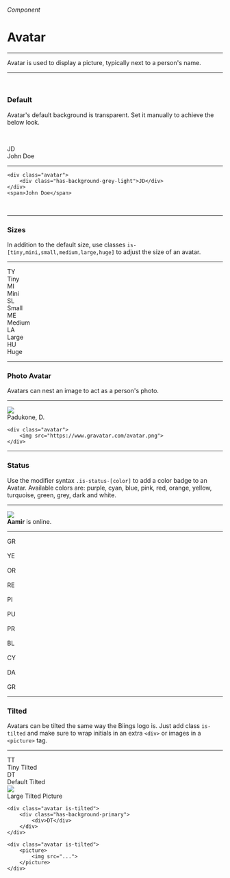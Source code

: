 <h6 class="is-uppercase is-dimmed has-text-weight-medium is-size-6 is-size-7-mobile">Component</h6>
<h1 class="title is-family-secondary is-size-2-mobile">Avatar</h1>
<hr class="is-visible is-size-3">
<p class="is-size-4 has-text-dark">
    <span class="has-text-weight-semibold">Avatar</span> is used to display a picture, typically next to a person's name.
</p>
<hr class="is-visible is-size-3"><br>

<h3 class="title is-family-primary">Default</h3>

Avatar's default background is transparent. Set it manually to achieve the below look.

<br><div class="box is-raised is-medium is-marginless is-radiusless-b">
    <div class="avatar"><div class="has-background-primary-lighter">JD</div></div><span class="subtitle has-text-dark is-5">John Doe</span>
</div>
<hr class="is-marginless is-visible">

    <div class="avatar">
        <div class="has-background-grey-light">JD</div>
    </div>
    <span>John Doe</span>
<br>

<hr class="is-size-1 is-visible">

<h3 class="title is-family-primary">Sizes</h3>

In addition to the default size, use classes `is-[tiny,mini,small,medium,large,huge]` to adjust the size of an avatar.
<hr class="is-small">
<div class="box is-raised py-6">
    <div class="level">
        <div class="level-item has-text-left"><div class="avatar is-tiny"><div class="has-background-green-lighter">TY</div></div><span class="is-size-7">Tiny</span></div>
        <div class="level-item has-text-left"><div class="avatar is-mini"><div class="has-background-red-lighter">MI</div></div><span class="is-size-7">Mini</span></div>
        <div class="level-item has-text-left"><div class="avatar is-small"><div class="has-background-cyan-lighter">SL</div></div><span class="is-size-7">Small</span></div>
        <div class="level-item"><div class="avatar is-medium"><div class="has-background-secondary-lighter">ME</div></div><span class="is-size-6">Medium</span></div>
        <div class="level-item"><div class="avatar is-large"><div class="has-background-primary-lighter">LA</div></div><span class="is-size-5">Large</span></div>
        <div class="level-item"><div class="avatar is-huge"><div class="has-background-blue-lighter">HU</div></div><span class="is-size-3">Huge</span></div>
    </div>
</div>

<hr class="is-visible is-size-1">

<h3 class="title is-family-primary">Photo Avatar</h3>

Avatars can nest an image to act as a person's photo.

<hr class="is-small">

<div class="box is-raised is-medium is-marginless is-radiusless-b">
    <div class="avatar"><img src="https://www.gravatar.com/avatar/68a50e21ee0b66aafee1831d3c6f130c?size=200&d=blank"></div>
    <span class="subtitle has-text-dark">Padukone, D.</span>
</div>

    <div class="avatar">
        <img src="https://www.gravatar.com/avatar.png">
    </div>
<hr class="is-size-1 is-visible">

<h3 class="title is-family-primary">Status</h3>

Use the modifier syntax `.is-status-[color]` to add a color badge to an Avatar. Available colors are: <span class="has-text-purple">purple</span>, <span class="has-text-cyan">cyan</span>, <span class="has-text-blue">blue</span>, <span class="has-text-pink">pink</span>, <span class="has-text-red">red</span>, <span class="has-text-orange">orange</span>, <span class="has-text-yellow">yellow</span>, <span class="has-text-turquoise">turquoise</span>, <span class="has-text-green">green</span>, <span class="has-text-grey">grey</span>, <span class="has-text-dark">dark</span> and white.

<hr class="is-small">

<div class="box is-raised is-large is-marginless is-radiusless-b">
    <div class="avatar is-status-turquoise is-huge"><img src="https://www.gravatar.com/avatar/7c8b112654185af6614a3df144135b0d?s=200&d=blank&r=g"></div>
    <span class="subtitle is-4"><strong>Aamir</strong> is online.</span>
    <hr>
    <div class="avatar is-status-green"><div class="has-background-light">GR</div></div>
    &nbsp;
    <div class="avatar is-status-yellow"><div class="has-background-light">YE</div></div>
    &nbsp;
    <div class="avatar is-status-orange"><div class="has-background-light">OR</div></div>
    &nbsp;
    <div class="avatar is-status-red"><div class="has-background-light">RE</div></div>
    &nbsp;
    <div class="avatar is-status-pink"><div class="has-background-light">PI</div></div>
    &nbsp;
    <div class="avatar is-status-purple"><div class="has-background-light">PU</div></div>
    &nbsp;
    <div class="avatar is-status-primary"><div class="has-background-light">PR</div></div>
    &nbsp;
    <div class="avatar is-status-blue"><div class="has-background-light">BL</div></div>
    &nbsp;
    <div class="avatar is-status-cyan"><div class="has-background-light">CY</div></div>
    &nbsp;
    <div class="avatar is-status-dark"><div class="has-background-light">DA</div></div>
    &nbsp;
    <div class="avatar is-status-grey"><div class="has-background-light">GR</div></div>
</div>

<hr class="is-size-1 is-visible">

<h3 class="title is-family-primary">Tilted</h3>

Avatars can be tilted the same way the Biings logo is. Just add class `is-tilted` and make sure to wrap initials in an extra `<div>` or images in a `<picture>` tag.

<hr class="is-small">

<div class="box is-raised is-large is-marginless is-radiusless-b">
    <div class="level">
        <div class="level-item"><div class="avatar is-tiny is-tilted"><div class="has-background-grey-lighter"><div>TT</div></div></div><span class="is-size-7">Tiny Tilted</span></div>
        <div class="level-item"><div class="avatar is-tilted"><div class="has-background-primary-lighter"><div>DT</div></div></div><span>Default Tilted</span></div>
        <div class="level-item"><div class="avatar is-status-grey is-large is-tilted"><picture><img src="https://www.gravatar.com/avatar/7c8b112654185af6614a3df144135b0d?s=200&d=blank&r=g"></picture></div><span class="is-size-4">Large Tilted Picture</span></div>
    </div>
</div>

    <div class="avatar is-tilted">
        <div class="has-background-primary">
            <div>DT</div>
        </div>
    </div>

    <div class="avatar is-tilted">
        <picture>
            <img src="...">
        </picture>
    </div>

